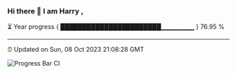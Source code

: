 ### Hi there 👋 I am Harry , 

⏳ Year progress { ███████████████████████▁▁▁▁▁▁▁ } 76.95 %

---

⏰ Updated on Sun, 08 Oct 2023 21:08:28 GMT

![Progress Bar CI](https://github.com/duykhang68/duykhang68/workflows/Progress%20Bar%20CI/badge.svg)
